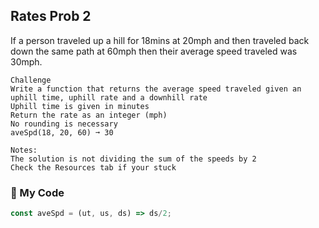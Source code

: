 ## Rates Prob 2

If a person traveled up a hill for 18mins at 20mph and then traveled back down the same path at 60mph then their average speed traveled was 30mph.
```
Challenge
Write a function that returns the average speed traveled given an uphill time, uphill rate and a downhill rate
Uphill time is given in minutes
Return the rate as an integer (mph)
No rounding is necessary
aveSpd(18, 20, 60) ➞ 30 

Notes:
The solution is not dividing the sum of the speeds by 2
Check the Resources tab if your stuck
```
### :leaves: My Code
```js
const aveSpd = (ut, us, ds) => ds/2;
```
